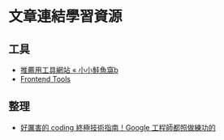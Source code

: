 # 文章連結學習資源

## 工具
* [推薦用工具網站 « 小小鮭魚窩b](http://salmon.logdown.com/posts/199383-recommended-tools-web-site)
* [Frontend Tools](http://fredsarmento.me/frontend-tools/)

## 整理
* [好厲害的 coding 終極技術指南！Google 工程師都照做練功的](http://buzzorange.com/techorange/2015/05/17/google-engineer-pack/)
